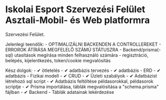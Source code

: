 # Iskolai Esport Szervezési Felület Asztali-Mobil- és Web platformra

Szervezési Felület.

Jelenlegi teendők:
    - OPTIMALIZÁLNI BACKENDEN A CONTROLLEREKET
    - ERROROK ÁTÍRÁSA MEGFELELŐ SZÁMÚ STÁTUSZRA
    - Backend/prisma(-sql) utasítások megírása minden felhasználó számára
    - regisztráció, belépés, kijelentkezés, token/cookie megvalósítás

Kész dolgok:
    - ✔ ötletelés
    - ✔ adatbázis tervezés
    - ✔ adatbázis - ERD
    - ✔ adatbázis - Fizikai modell
    - ✔ CRUD
    - ✔ Üzleti szabályok
    - ✔ Adatbázist létrehozó sql script
    - ✔ Adatbázis feltöltése példasorokkal, példasorok scriptje
    - ✔ Prisma importálása, táblák megvalósítása a "schema.prisma" fájlban
    - ✔ Backend - Táblák adatainak lekérdezése
